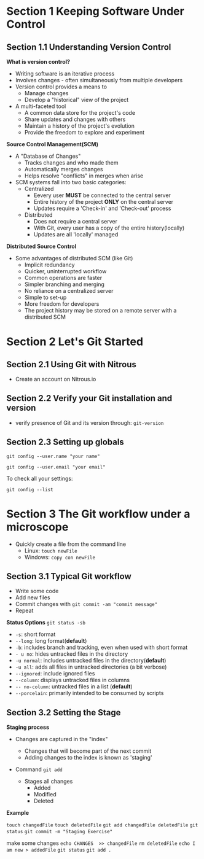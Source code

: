 # Section 1 Keeping Software Under Control

## Section 1.1 Understanding Version Control

**What is version control?**

* Writing software is an iterative process
* Involves changes - often simultaneously from multiple developers
* Version control provides a means to
   * Manage changes
   * Develop a "historical" view of the project
* A multi-faceted tool
   * A common data store for the project's code
   * Share updates and changes with others
   * Maintain a history of the project's evolution
   * Provide the freedom to explore and experiment
   
**Source Control Management(SCM)**

* A "Database of Changes"
   * Tracks changes and who made them
   * Automatically merges changes
   * Helps resolve "conflicts" in merges when arise
* SCM systems fall into two basic categories:
   * Centralized
     * Eevery user **MUST** be connected to the central server
     * Entire history of the project **ONLY** on the central server
     * Updates require a 'Check-in' and 'Check-out' process
   * Distributed
     * Does not require a central server
     * With Git, every user has a copy of the entire history(locally)
     * Updates are all 'locally' managed

**Distributed Source Control**

* Some advantages of distributed SCM (like Git)
  * Implicit redundancy
  * Quicker, uninterrupted workflow
  * Common operations are faster
  * Simpler branching and merging
  * No reliance on a centralized server
  * Simple to set-up
  * More freedom for developers
  * The project history may be stored on a remote server with a distributed SCM

# Section 2 Let's Git Started

## Section 2.1 Using Git with Nitrous

* Create an account on Nitrous.io

## Section 2.2 Verify your Git installation and version
* verify presence of Git and its version through: `git-version`

## Section 2.3 Setting up globals
`git config --user.name "your name"`

`git config --user.email "your email"`

To check all your settings:

`git config --list` 


# Section 3 The Git workflow under a microscope

* Quickly create a file from the command line
  * Linux: `touch newFile`
  * Windows: `copy con newFile`

## Section 3.1 Typical Git workflow

* Write some code
* Add new files
* Commit changes with `git commit -am "commit message"`
* Repeat

**Status Options** `git status -sb`

* `-s`: short format
* `--long`: long format(**default**)
* `-b`: includes branch and tracking, even when used with short format
* `- u no`: hides untracked files in the directory
* `-u normal`: includes untracked files in the directory(**default**)
* `-u all`: adds all files in untracked directories (a bit verbose)
* `--ignored`: include ignored files
* `--column`: displays untracked files in columns
* `-- no-column`: untracked files in a list (**default**)
* `--porcelain`: primarily intended to be consumed by scripts

## Section 3.2 Setting the Stage

**Staging process**

* Changes are captured in the "index"
   * Changes that will become part of the next commit
   * Adding changes to the index is known as 'staging'

* Command `git add`
  * Stages all changes
     * Added
     * Modified
     * Deleted
     
 **Example**
 
 `touch changedFile`
 `touch deletedFile`
 `git add changedFile deletedFile`
 `git status`
 `git commit -m "Staging Exercise"`

make some changes
`echo CHANGES  >> changedFile`
`rm deletedFile`
`echo I am new > addedFile`
`git status`
`git add .`





